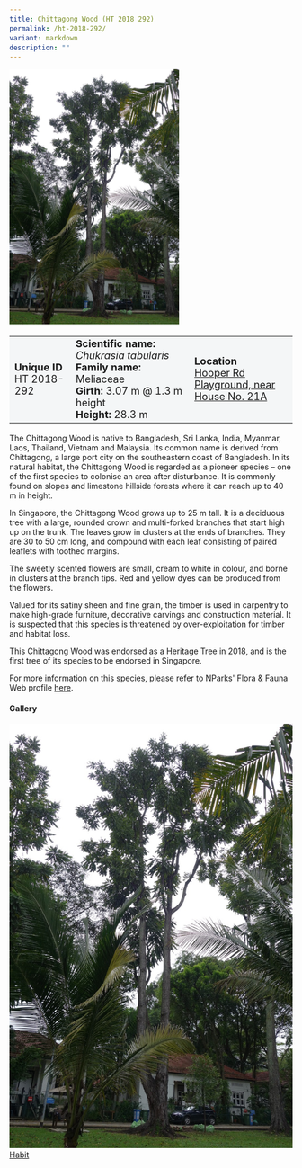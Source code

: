 ```yaml
---
title: Chittagong Wood (HT 2018 292)
permalink: /ht-2018-292/
variant: markdown
description: ""
---
```

<div class="isomer-image-wrapper">
<img style="width: 60%" src="/images/Heritage_trees_photos/chutabu_ht2018-292_habit.jpg">
</div><table style="minWidth: 100px; font-size: 18px; background: #F4F6F7">
<tbody><tr>
<td rowspan="1" colspan="1">
<strong>Unique ID</strong>
<br>HT 2018-292
</td>
<td rowspan="1" colspan="1">
	<strong>Scientific name:</strong> <em>Chukrasia tabularis</em>
<br><strong>Family name: </strong>Meliaceae
<br><strong>Girth: </strong>3.07 m @ 1.3 m height
<br><strong>Height: </strong>28.3 m
</td>
<td rowspan="1" colspan="1">
<strong>Location</strong><a href="https://www.onemap.gov.sg/?lat=1.3111319999988438&amp;lng=103.81514099999768">
 <br>Hooper Rd Playground, near<br>House No. 21A</a>
</td>
</tr>
</tbody>
</table>
<p>The Chittagong Wood is native to Bangladesh, Sri Lanka, India, Myanmar, Laos, Thailand, Vietnam and Malaysia. Its common name is derived from Chittagong, a large port city on the southeastern coast of Bangladesh. In its natural habitat, the Chittagong Wood is regarded as a pioneer species – one of the first species to colonise an area after disturbance. It is commonly found on slopes and limestone hillside forests where it can reach up to 40 m in height.</p>

<p>In Singapore, the Chittagong Wood grows up to 25 m tall. It is a deciduous tree with a large, rounded crown and multi-forked branches that start high up on the trunk. The leaves grow in clusters at the ends of branches. They are 30 to 50 cm long, and compound with each leaf consisting of paired leaflets with toothed margins.</p>

<p>The sweetly scented flowers are small, cream to white in colour, and borne in clusters at the branch tips. Red and yellow dyes can be produced from the flowers.</p>

<p>Valued for its satiny sheen and fine grain, the timber is used in carpentry to make high-grade furniture, decorative carvings and construction material. It is suspected that this species is threatened by over-exploitation for timber and habitat loss.</p>

<p>This Chittagong Wood was endorsed as a Heritage Tree in 2018, and is the first tree of its species to be endorsed in Singapore.</p>

<p>For more information on this species, please refer to NParks' Flora &amp; Fauna Web profile <a href="https://www.nparks.gov.sg/florafaunaweb/flora/2/8/2804">here</a>.</p>

<h4><b>Gallery</b></h4>
<div class="isomer-card-grid">
<a href="/images/Heritage_trees_photos/chutabu_ht2018-292_habit.jpg" class="isomer-card">
<div class="isomer-card-image">
<div class="isomer-image-wrapper"><img src="/images/Heritage_trees_photos/chutabu_ht2018-292_habit.jpg"></div></div>
<div class="isomer-card-body"><div class="isomer-card-title">Habit</div></div></a><p></p></div>